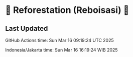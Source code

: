 
# 🌳 Reforestation (Reboisasi) 🌲

## Last Updated

GitHub Actions time: Sun Mar 16 09:19:24 UTC 2025

Indonesia/Jakarta time: Sun Mar 16 16:19:24 WIB 2025

